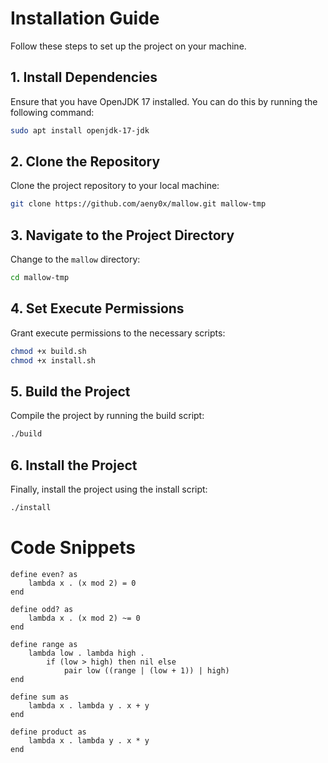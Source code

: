 # Installation Guide

Follow these steps to set up the project on your machine.

## 1. Install Dependencies

Ensure that you have OpenJDK 17 installed. You can do this by running the following command:

```bash
sudo apt install openjdk-17-jdk
```

## 2. Clone the Repository

Clone the project repository to your local machine:

```bash
git clone https://github.com/aeny0x/mallow.git mallow-tmp
```

## 3. Navigate to the Project Directory

Change to the `mallow` directory:

```bash
cd mallow-tmp
```

## 4. Set Execute Permissions

Grant execute permissions to the necessary scripts:

```bash
chmod +x build.sh
chmod +x install.sh
```

## 5. Build the Project

Compile the project by running the build script:

```bash
./build
```

## 6. Install the Project

Finally, install the project using the install script:

```bash
./install
```


# Code Snippets

```
define even? as
    lambda x . (x mod 2) = 0
end
```

```
define odd? as
    lambda x . (x mod 2) ~= 0
end
```

```
define range as
    lambda low . lambda high .
        if (low > high) then nil else
            pair low ((range | (low + 1)) | high)
end
```

```
define sum as
    lambda x . lambda y . x + y
end
```

```
define product as
    lambda x . lambda y . x * y
end
```

